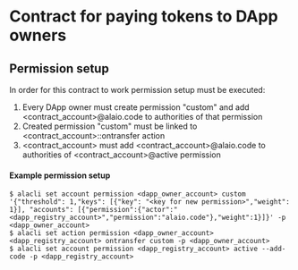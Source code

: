 # Contract for paying tokens to DApp owners

## Permission setup

In order for this contract to work permission setup must be executed:

1. Every DApp owner must create permission "custom" and add <contract_account>@alaio.code to authorities of that permission
2. Created permission "custom" must be linked to <contract_account>::ontransfer action
3. <contract_account> must add <contract_account>@alaio.code to authorities of <contract_account>@active permission

#### Example permission setup

```
$ alacli set account permission <dapp_owner_account> custom '{"threshold": 1,"keys": [{"key": "<key for new permission>","weight": 1}], "accounts": [{"permission":{"actor":"<dapp_registry_account>","permission":"alaio.code"},"weight":1}]}' -p <dapp_owner_account>  
$ alacli set action permission <dapp_owner_account> <dapp_registry_account> ontransfer custom -p <dapp_owner_account>  
$ alacli set account permission <dapp_registry_account> active --add-code -p <dapp_registry_account>  
```